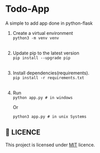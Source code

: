 # Todo-App
A simple to add app done in python-flask

1. Create a virtual environment <br>
    `python3 -m venv venv` <br> <br>
2. Update pip to the latest version <br>
    `pip install --upgrade pip` <br> <br>
3. Install dependencies(requirements). <br>
    `pip install -r requirements.txt` <br> <br>
4. Run <br>
    `python app.py # in windows` <br>

      Or <br>

    `python3 app.py # in unix Systems`

## :rotating_light: LICENCE

This project is licensed under [MIT](https://billyokeyo.mit-license.org/) licence.
